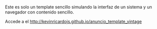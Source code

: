 Este es solo un template sencillo simulando la interfaz de un sistema y un navegador
con contenido sencillo.

Accede a el  http://kevinricardojs.github.io/anuncio_template_vintage

